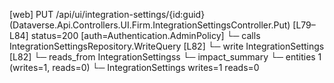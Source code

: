 [web] PUT /api/ui/integration-settings/{id:guid}  (Dataverse.Api.Controllers.UI.Firm.IntegrationSettingsController.Put)  [L79–L84] status=200 [auth=Authentication.AdminPolicy]
  └─ calls IntegrationSettingsRepository.WriteQuery [L82]
  └─ write IntegrationSettings [L82]
    └─ reads_from IntegrationSettingss
  └─ impact_summary
    └─ entities 1 (writes=1, reads=0)
      └─ IntegrationSettings writes=1 reads=0

